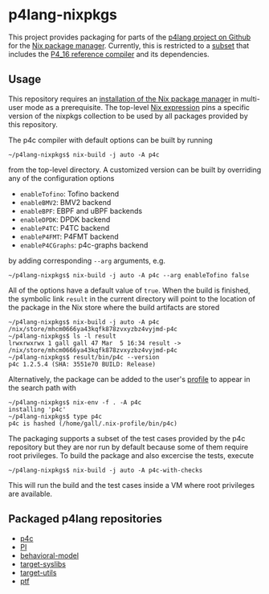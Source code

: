 # p4lang-nixpkgs

This project provides packaging for parts of the [p4lang project on
Github](https://github.com/p4lang) for the [Nix package
manager](https://nixos.org/). Currently, this is restricted to a
[subset](#contents) that includes the [P4_16 reference
compiler](https://github.com/p4lang/p4c) and its dependencies.

## Usage

This repository requires an [installation of the Nix package
manager](https://nixos.org/download/) in multi-user mode as a
prerequisite. The top-level [Nix expression](/default.nix) pins a
specific version of the nixpkgs collection to be used by all packages
provided by this repository.

The p4c compiler with default options can be built by running

```
~/p4lang-nixpkgs$ nix-build -j auto -A p4c
```

from the top-level directory. A customized version can be built by
overriding any of the configuration options

   * `enableTofino`: Tofino backend
   * `enableBMV2`: BMV2 backend
   * `enableBPF`: EBPF and uBPF backends
   * `enableDPDK`: DPDK backend
   * `enableP4TC`: P4TC backend
   * `enableP4FMT`: P4FMT backend
   * `enableP4CGraphs`: p4c-graphs backend

by adding corresponding `--arg` arguments, e.g.

```
~/p4lang-nixpkgs$ nix-build -j auto -A p4c --arg enableTofino false
```

All of the options have a default value of `true`. When the build is
finished, the symbolic link `result` in the current directory will
point to the location of the package in the Nix store where the build
artifacts are stored

```
~/p4lang-nixpkgs$ nix-build -j auto -A p4c
/nix/store/mhcm0666ya43kqfk878zvxyzbz4vyjmd-p4c
~/p4lang-nixpkgs$ ls -l result
lrwxrwxrwx 1 gall gall 47 Mar  5 16:34 result -> /nix/store/mhcm0666ya43kqfk878zvxyzbz4vyjmd-p4c
~/p4lang-nixpkgs$ result/bin/p4c --version
p4c 1.2.5.4 (SHA: 3551e70 BUILD: Release)
```

Alternatively, the package can be added to the user's
[profile](https://nix.dev/manual/nix/2.24/package-management/profiles)
to appear in the search path with

```
~/p4lang-nixpkgs$ nix-env -f . -A p4c
installing 'p4c'
~/p4lang-nixpkgs$ type p4c
p4c is hashed (/home/gall/.nix-profile/bin/p4c)
```

The packaging supports a subset of the test cases provided by the p4c
repository but they are nor run by default because some of them
require root privileges. To build the package and also excercise the
tests, execute

```
~/p4lang-nixpkgs$ nix-build -j auto -A p4c-with-checks
```

This will run the build and the test cases inside a VM where root
privileges are available.

## <a name="contents"></a>Packaged p4lang repositories

   * [p4c](https://github.com/p4lang/p4c)
   * [PI](https://github.com/p4lang/PI)
   * [behavioral-model](https://github.com/p4lang/behavioral-model)
   * [target-syslibs](https://github.com/p4lang/target-syslibs)
   * [target-utils](https://github.com/p4lang/target-utils)
   * [ptf](https://github.com/p4lang/ptf)

